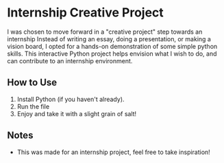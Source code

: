 
# Internship Creative Project

I was chosen to move forward in a "creative project" step towards an internship
Instead of writing an essay, doing a presentation, or making a vision board, I opted for a hands-on demonstration of some simple python skills.
This interactive Python project helps envision what I wish to do, and can contribute to an internship environment.

## How to Use
1. Install Python (if you haven't already).
2. Run the file
3. Enjoy and take it with a slight grain of salt!


## Notes
- This was made for an internship project, feel free to take inspiration!
